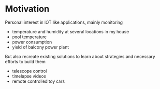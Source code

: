 # Motivation

Personal interest in IOT like applications, mainly monitoring

- temperature and humidity at several locations in my house
- pool temperature
- power consumption
- yield of balcony power plant

But also recreate existing solutions to learn about strategies and necessary efforts to build them

- telescope control
- timelapse videos
- remote controlled toy cars
